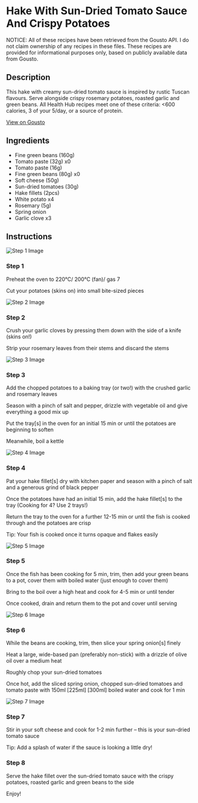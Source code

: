 # Hake With Sun-Dried Tomato Sauce And Crispy Potatoes

NOTICE: All of these recipes have been retrieved from the Gousto API. I do not claim ownership of any recipes in these files. These recipes are provided for informational purposes only, based on publicly available data from Gousto.

## Description

This hake with creamy sun-dried tomato sauce is inspired by rustic Tuscan flavours. Serve alongside crispy rosemary potatoes, roasted garlic and green beans. All Health Hub recipes meet one of these criteria: <600 calories, 3 of your 5/day, or a source of protein.


[View on Gousto](https://www.gousto.co.uk/recipes/cookbook/hake-with-sun-dried-tomato-sauce-and-crispy-potatoes)

## Ingredients

- Fine green beans (160g)
- Tomato paste (32g) x0
- Tomato paste (16g)
- Fine green beans (80g) x0
- Soft cheese (50g)
- Sun-dried tomatoes (30g)
- Hake fillets (2pcs)
- White potato x4
- Rosemary (5g)
- Spring onion
- Garlic clove x3

## Instructions

![Step 1 Image](https://production-media.gousto.co.uk/cms/recipe-step-image/step-1-1724831861855-x200.jpg)

### Step 1

Preheat the oven to 220°C/ 200°C (fan)/ gas 7

Cut your potatoes (skins on) into small bite-sized pieces

![Step 2 Image](https://production-media.gousto.co.uk/cms/recipe-step-image/step-2-1724831864753-x200.jpg)

### Step 2

Crush your garlic cloves by pressing them down with the side of a knife (skins on!)

Strip your rosemary leaves from their stems and discard the stems

![Step 3 Image](https://production-media.gousto.co.uk/cms/recipe-step-image/step-3-1724831867930-x200.jpg)

### Step 3

Add the chopped potatoes to a baking tray (or two!) with the crushed garlic and rosemary leaves

Season with a pinch of salt and pepper, drizzle with vegetable oil and give everything a good mix up

Put the tray[s] in the oven for an initial 15 min or until the potatoes are beginning to soften

Meanwhile, boil a kettle

![Step 4 Image](https://production-media.gousto.co.uk/cms/recipe-step-image/step-4-1724831876014-x200.jpg)

### Step 4

Pat your hake fillet[s] dry with kitchen paper and season with a pinch of salt and a generous grind of black pepper

Once the potatoes have had an initial 15 min, add the hake fillet[s] to the tray (Cooking for 4? Use 2 trays!)

Return the tray to the oven for a further 12-15 min or until the fish is cooked through and the potatoes are crisp

Tip: Your fish is cooked once it turns opaque and flakes easily

![Step 5 Image](https://production-media.gousto.co.uk/cms/recipe-step-image/Step-5-1724831880058-x200.jpg)

### Step 5

Once the fish has been cooking for 5 min, trim, then add your green beans to a pot, cover them with boiled water (just enough to cover them)

Bring to the boil over a high heat and cook for 4-5 min or until tender

Once cooked, drain and return them to the pot and cover until serving

![Step 6 Image](https://production-media.gousto.co.uk/cms/recipe-step-image/Step-6-1724831883065-x200.jpg)

### Step 6

While the beans are cooking, trim, then slice your spring onion[s] finely

Heat a large, wide-based pan (preferably non-stick) with a drizzle of olive oil over a medium heat

Roughly chop your sun-dried tomatoes

Once hot, add the sliced spring onion, chopped sun-dried tomatoes and tomato paste with 150ml <span class="text-purple">[225ml] </span><span class="text-danger">[300ml]</span> boiled water and cook for 1 min

![Step 7 Image](https://production-media.gousto.co.uk/cms/recipe-step-image/Step-7-1724831885975-x200.jpg)

### Step 7

Stir in your soft cheese and cook for 1-2 min further – this is your sun-dried tomato sauce

Tip: Add a splash of water if the sauce is looking a little dry!

### Step 8

Serve the hake fillet over the sun-dried tomato sauce with the crispy potatoes, roasted garlic and green beans to the side

Enjoy!

